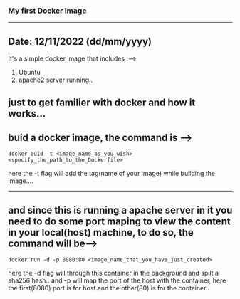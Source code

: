 ### My first Docker Image ###
-----------------------------
Date: 12/11/2022 (dd/mm/yyyy) 
-----------------------------

It's a simple docker image that includes :-->

1. Ubuntu
2. apache2 server running..

just to get familier with docker and how it works...
------------------------------------------------------------

## buid a docker image, the command is -->
	
	docker buid -t <image_name_as_you_wish> <specify_the_path_to_the_Dockerfile>

here the -t flag will add the tag(name of your image) while building the image....

------------------------------------------------------------------------------

## and since this is running a apache server in it you need to do some port maping to view the content in your local(host) machine, to do so, the command will be-->

	docker run -d -p 8080:80 <image_name_that_you_have_just_created>

here the -d flag will through this container in the background and spilt a sha256 hash..
and -p will map the port of the host with the container, here the first(8080) port is for host and the other(80) is for the container..

